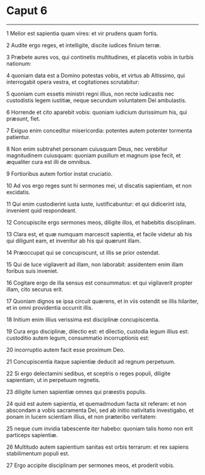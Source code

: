 # Caput 6

***

1 Melior est sapientia quam vires: et vir prudens quam fortis.

2 Audite ergo reges, et intelligite, discite iudices finium terræ.

3 Præbete aures vos, qui continetis multitudines, et placetis vobis in turbis nationum:

4 quoniam data est a Domino potestas vobis, et virtus ab Altissimo, qui interrogabit opera vestra, et cogitationes scrutabitur:

5 quoniam cum essetis ministri regni illius, non recte iudicastis nec custodistis legem iustitiæ, neque secundum voluntatem Dei ambulastis.

6 Horrende et cito aparebit vobis: quoniam iudicium durissimum his, qui præsunt, fiet.

7 Exiguo enim conceditur misericordia: potentes autem potenter tormenta patientur.

8 Non enim subtrahet personam cuiusquam Deus, nec verebitur magnitudinem cuiusquam: quoniam pusillum et magnum ipse fecit, et æqualiter cura est illi de omnibus.

9 Fortioribus autem fortior instat cruciatio.

10 Ad vos ergo reges sunt hi sermones mei, ut discatis sapientiam, et non excidatis.

11 Qui enim custodierint iusta iuste, iustificabuntur: et qui didicerint ista, invenient quid respondeant.

12 Concupiscite ergo sermones meos, diligite illos, et habebitis disciplinam.

13 Clara est, et quæ numquam marcescit sapientia, et facile videtur ab his qui diligunt eam, et invenitur ab his qui quærunt illam.

14 Præoccupat qui se concupiscunt, ut illis se prior ostendat.

15 Qui de luce vigilaverit ad illam, non laborabit: assidentem enim illam foribus suis inveniet.

16 Cogitare ergo de illa sensus est consummatus: et qui vigilaverit propter illam, cito securus erit.

17 Quoniam dignos se ipsa circuit quærens, et in viis ostendit se illis hilariter, et in omni providentia occurrit illis.

18 Initium enim illius verissima est disciplinæ concupiscentia.

19 Cura ergo disciplinæ, dilectio est: et dilectio, custodia legum illius est: custoditio autem legum, consummatio incorruptionis est:

20 incorruptio autem facit esse proximum Deo.

21 Concupiscentia itaque sapientiæ deducit ad regnum perpetuum.

22 Si ergo delectamini sedibus, et sceptris o reges populi, diligite sapientiam, ut in perpetuum regnetis.

23 diligite lumen sapientiæ omnes qui præestis populis.

24 quid est autem sapientia, et quemadmodum facta sit referam: et non abscondam a vobis sacramenta Dei, sed ab initio nativitatis investigabo, et ponam in lucem scientiam illius, et non præteribo veritatem:

25 neque cum invidia tabescente iter habebo: quoniam talis homo non erit particeps sapientiæ.

26 Multitudo autem sapientium sanitas est orbis terrarum: et rex sapiens stabilimentum populi est.

27 Ergo accipite disciplinam per sermones meos, et proderit vobis.

